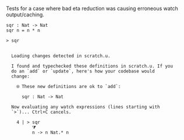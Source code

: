 
Tests for a case where bad eta reduction was causing erroneous watch
output/caching.

```unison
sqr : Nat -> Nat
sqr n = n * n

> sqr
```

```ucm

  Loading changes detected in scratch.u.

  I found and typechecked these definitions in scratch.u. If you
  do an `add` or `update`, here's how your codebase would
  change:
  
    ⍟ These new definitions are ok to `add`:
    
      sqr : Nat -> Nat
  
  Now evaluating any watch expressions (lines starting with
  `>`)... Ctrl+C cancels.

    4 | > sqr
          ⧩
          n -> n Nat.* n

```
